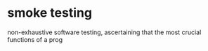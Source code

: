 # smoke testing


non-exhaustive software testing, ascertaining that the most crucial
functions of a prog

